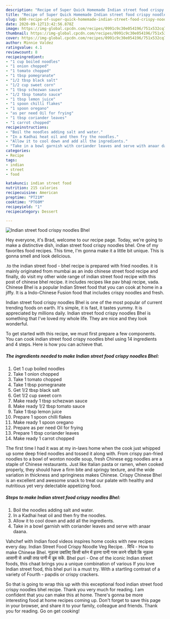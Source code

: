 ```yaml
---
description: "Recipe of Super Quick Homemade Indian street food crispy noodles Bhel"
title: "Recipe of Super Quick Homemade Indian street food crispy noodles Bhel"
slug: 600-recipe-of-super-quick-homemade-indian-street-food-crispy-noodles-bhel
date: 2020-09-12T13:42:56.878Z
image: https://img-global.cpcdn.com/recipes/0991c9c30e054196/751x532cq70/indian-street-food-crispy-noodles-bhel-recipe-main-photo.jpg
thumbnail: https://img-global.cpcdn.com/recipes/0991c9c30e054196/751x532cq70/indian-street-food-crispy-noodles-bhel-recipe-main-photo.jpg
cover: https://img-global.cpcdn.com/recipes/0991c9c30e054196/751x532cq70/indian-street-food-crispy-noodles-bhel-recipe-main-photo.jpg
author: Minnie Valdez
ratingvalue: 4.1
reviewcount: 8
recipeingredient:
- "1 cup boiled noodles"
- "1 onion chopped"
- "1 tomato chopped"
- "1 tbsp pomegranate"
- "1/2 tbsp black salt"
- "1/2 cup sweet corn"
- "1 tbsp schezwan sauce"
- "1/2 tbsp tomato sauce"
- "1 tbsp lemon juice"
- "1 spoon chilli flakes"
- "1 spoon oregano"
- "as per need Oil for frying"
- "1 tbsp coriander leaves"
- "1 carrot chopped"
recipeinstructions:
- "Boil the noodles adding salt and water."
- "In a Kadhai heat oil and then fry the noodles."
- "Allow it to cool down and add all the ingredients."
- "Take in a bowl garnish with coriander leaves and serve with anaar daana."
categories:
- Recipe
tags:
- indian
- street
- food

katakunci: indian street food 
nutrition: 215 calories
recipecuisine: American
preptime: "PT21M"
cooktime: "PT60M"
recipeyield: "1"
recipecategory: Dessert

---
```



![Indian street food crispy noodles Bhel](https://img-global.cpcdn.com/recipes/0991c9c30e054196/751x532cq70/indian-street-food-crispy-noodles-bhel-recipe-main-photo.jpg)

Hey everyone, it's Brad, welcome to our recipe page. Today, we're going to make a distinctive dish, indian street food crispy noodles bhel. One of my favorites food recipes. This time, I'm gonna make it a little bit unique. This is gonna smell and look delicious.

.to the indian street food - bhel recipe is prepared with fried noodles. it is mainly originated from mumbai as an indo chinese street food recipe and finally, do visit my other wide range of indian street food recipe with this post of chinese bhel recipe. it includes recipes like pav bhaji recipe, vada. Chinese Bhel is a popular Indian Street food that you can cook at home in a jiffy. It is a Indo-Chinese Fusion food that includes crispy noodles and fresh.

Indian street food crispy noodles Bhel is one of the most popular of current trending foods on earth. It's simple, it is fast, it tastes yummy. It is appreciated by millions daily. Indian street food crispy noodles Bhel is something that I've loved my whole life. They are nice and they look wonderful.


To get started with this recipe, we must first prepare a few components. You can cook indian street food crispy noodles bhel using 14 ingredients and 4 steps. Here is how you can achieve that.

<!--inarticleads1-->

##### The ingredients needed to make Indian street food crispy noodles Bhel:

1. Get 1 cup boiled noodles
1. Take 1 onion chopped
1. Take 1 tomato chopped
1. Take 1 tbsp pomegranate
1. Get 1/2 tbsp black salt
1. Get 1/2 cup sweet corn
1. Make ready 1 tbsp schezwan sauce
1. Make ready 1/2 tbsp tomato sauce
1. Take 1 tbsp lemon juice
1. Prepare 1 spoon chilli flakes
1. Make ready 1 spoon oregano
1. Prepare as per need Oil for frying
1. Prepare 1 tbsp coriander leaves
1. Make ready 1 carrot chopped


The first time I had it was at my in-laws home when the cook just whipped up some deep fried noodles and tossed it along with. From crispy pan-fried noodles to a bowl of wonton noodle soup, fresh Chinese egg noodles are a staple of Chinese restaurants. Just like Italian pasta or ramen, when cooked properly, they should have a firm bite and springy texture, and the wide variation in thickness and springiness makes Chinese. Crispy Chinese Bhel is an excellent and awesome snack to treat our palate with healthy and nutritious yet very delectable appetizing food. 

<!--inarticleads2-->

##### Steps to make Indian street food crispy noodles Bhel:

1. Boil the noodles adding salt and water.
1. In a Kadhai heat oil and then fry the noodles.
1. Allow it to cool down and add all the ingredients.
1. Take in a bowl garnish with coriander leaves and serve with anaar daana.


Vahchef with Indian food videos inspires home cooks with new recipes every day. Indian Street Food Crispy Noodle Veg Recipe. . विधि - How to make Chinese Bhel. नूडल्स उबालिए किसी बर्तन में इतना पानी गरम करने रखिये कि नूडल्स आसानी से अच्छी तरह पानी में डूब सकें. Bhel puri - One of the iconic Indian street foods, this chaat brings you a unique combination of various If you love Indian street food, this bhel puri is a must try. With a startling contrast of a variety of Fourth - papdis or crispy crackers. 

So that is going to wrap this up with this exceptional food indian street food crispy noodles bhel recipe. Thank you very much for reading. I am confident that you can make this at home. There's gonna be more interesting food at home recipes coming up. Don't forget to save this page in your browser, and share it to your family, colleague and friends. Thank you for reading. Go on get cooking!
